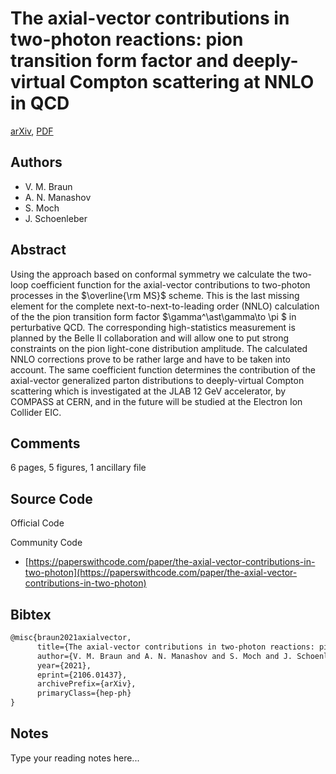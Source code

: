 
# The axial-vector contributions in two-photon reactions: pion transition form factor and deeply-virtual Compton scattering at NNLO in QCD

[arXiv](https://arxiv.org/abs/2106.01437), [PDF](https://arxiv.org/pdf/2106.01437.pdf)

## Authors

- V. M. Braun
- A. N. Manashov
- S. Moch
- J. Schoenleber

## Abstract

Using the approach based on conformal symmetry we calculate the two-loop coefficient function for the axial-vector contributions to two-photon processes in the $\overline{\rm MS}$ scheme. This is the last missing element for the complete next-to-next-to-leading order (NNLO) calculation of the the pion transition form factor $\gamma^\ast\gamma\to \pi $ in perturbative QCD. The corresponding high-statistics measurement is planned by the Belle II collaboration and will allow one to put strong constraints on the pion light-cone distribution amplitude. The calculated NNLO corrections prove to be rather large and have to be taken into account. The same coefficient function determines the contribution of the axial-vector generalized parton distributions to deeply-virtual Compton scattering which is investigated at the JLAB 12 GeV accelerator, by COMPASS at CERN, and in the future will be studied at the Electron Ion Collider EIC.

## Comments

6 pages, 5 figures, 1 ancillary file

## Source Code

Official Code



Community Code

- [https://paperswithcode.com/paper/the-axial-vector-contributions-in-two-photon](https://paperswithcode.com/paper/the-axial-vector-contributions-in-two-photon)

## Bibtex

```tex
@misc{braun2021axialvector,
      title={The axial-vector contributions in two-photon reactions: pion transition form factor and deeply-virtual Compton scattering at NNLO in QCD}, 
      author={V. M. Braun and A. N. Manashov and S. Moch and J. Schoenleber},
      year={2021},
      eprint={2106.01437},
      archivePrefix={arXiv},
      primaryClass={hep-ph}
}
```

## Notes

Type your reading notes here...

